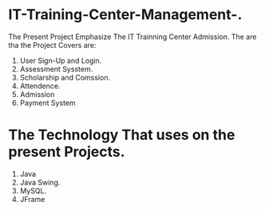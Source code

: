 # IT-Training-Center-Management-.
The Present Project Emphasize The IT Trainning Center Admission. The are tha the Project Covers are:
1. User Sign-Up and Login.
2. Assessment Sysstem.
3. Scholarship and Comssion.
4. Attendence.
5. Admission
6. Payment System
   
# The Technology That uses on the present Projects.
1. Java
2. Java Swing.
3. MySQL.
4. JFrame 
